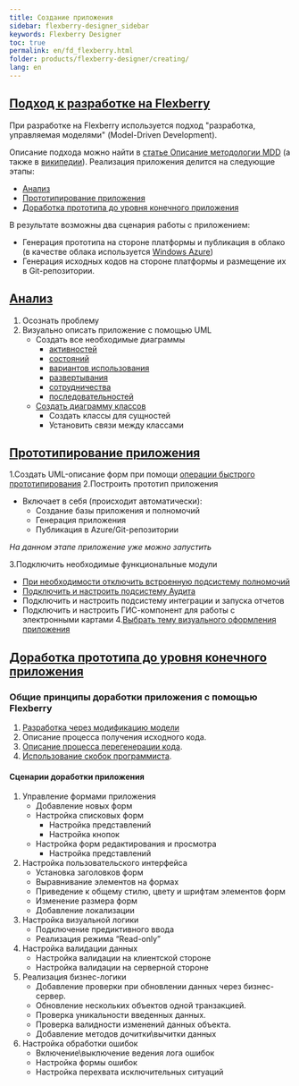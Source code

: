 ```yaml
---
title: Создание приложения
sidebar: flexberry-designer_sidebar
keywords: Flexberry Designer
toc: true
permalink: en/fd_flexberry.html
folder: products/flexberry-designer/creating/
lang: en
---
```


## [Подход к разработке на Flexberry](fd_model-driven-architecture.html)

При разработке на Flexberry используется подход "разработка, управляемая моделями" (Model-Driven Development).

Описание подхода можно найти в [статье Описание методологии MDD](fd_model-driven-architecture.html) (а также в [википедии](http://ru.wikipedia.org/wiki/Model_Driven_Architecture)).
Реализация приложения делится на следующие этапы:

*	[Анализ](fd_analys.html)
*	[Прототипирование приложения](fd_using-quick-prototyping.html)
*	[Доработка прототипа до уровня конечного приложения](fd_development.html)

В результате возможны два сценария работы с приложением:

*	Генерация прототипа на стороне платформы и публикация в облако (в качестве облака используется [Windows Azure](http://www.windowsazure.com))
*	Генерация исходных кодов на стороне платформы и размещение их в Git-репозитории.

## [Анализ](fd_analys.html)

1.	Осознать проблему
2.	Визуально описать приложение с помощью UML
    *	Создать все необходимые диаграммы 
        * [активностей](fd_activity-diagram.html)
        * [состояний](fd_statechart-diagram.html)
        * [вариантов использования](fd_use-case-diagram.html)
        * [развертывания](fd_deployment-diagram.html)
        * [сотрудничества](fd_collaboration-diagram.html)
        * [последовательностей](fd_sequence-diagram.html)
    *	[Создать диаграмму классов](fd_editing-diagram.html)
        *	Создать классы для сущностей
        *	Установить связи между классами

## [Прототипирование приложения](fd_prototype-creation.html)

1.Создать UML-описание форм при помощи [операции быстрого прототипирования](fd_prototype-creation.html)
2.Построить прототип приложения
* 	Включает в себя (происходит автоматически):
    *	Создание базы приложения и полномочий
    *	Генерация приложения
    *	Публикация в Azure/Git-репозитории

*На данном этапе приложение уже можно запустить*

3.Подключить необходимые функциональные модули
*	[При необходимости отключить встроенную подсистему полномочий](efs_secutity.html)
*	[Подключить и настроить подсистему Аудита](fd_audit-flexberry-setup.html)
*	Подключить и настроить подсистему интеграции и запуска отчетов
*	Подключить и настроить ГИС-компонент для работы с электронными картами
4.[Выбрать тему визуального оформления приложения](fa_choose-theme.html)

## [Доработка прототипа до уровня конечного приложения](fd_application-development.html)

### Общие принципы доработки приложения с помощью Flexberry

1.	[Разработка через модификацию модели](fd_code-generation.ashx)
2.	Описание процесса получения исходного кода.
3.	[Описание процесса перегенерации кода](fd_code-generation.html).
4.	[Использование скобок программиста](fo_programmer-brackets.html).

#### Сценарии доработки приложения

1.	Управление формами приложения
    *	Добавление новых форм
    *	Настройка списковых форм
        *	Настройка представлений
        *	Настройка кнопок
    *	Настройка форм редактирования и просмотра
        *	Настройка представлений
2.	Настройка пользовательского интерфейса
    *	Установка заголовков форм
    *	Выравнивание элементов на формах
    *	Приведение к общему стилю, цвету и шрифтам элементов форм
    *	Изменение размера форм
    *	Добавление локализации
3.	Настройка визуальной логики
    *	Подключение предиктивного ввода
    *	Реализация режима “Read-only”
4.	Настройка валидации данных
    *	Настройка валидации на клиентской стороне
    *	Настройка валидации на серверной стороне
5.	Реализация бизнес-логики
    *	Добавление проверки при обновлении данных через бизнес-сервер.
    *	Обновление нескольких объектов одной транзакцией.
    *	Проверка уникальности введенных данных.
    *	Проверка валидности изменений данных объекта.
    *	Добавление методов дочитки\вычитки данных
6.	Настройка обработки ошибок
    *	Включение\выключение ведения лога ошибок
    *	Настройка формы ошибок
    *	Настройка перехвата исключительных ситуаций


